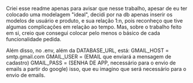 Criei esse readme apenas para avisar que nesse trabalho,
apesar de eu ter colocado uma modelagem "ideal",
decidi por na db apenas inserir os modelos de usuário e produto,
e sua relação 1:n,
pois reconheço que tive algumas complicações em relação ao tempo.
Mas, sobre o trabalho feito em si, creio que consegui colocar pelo menos
o básico de cada funcionalidade pedida.

Além disso, no .env, além da DATABASE_URL, está:
GMAIL_HOST = smtp.gmail.com
GMAIL_USER = (EMAIL que enviará a mensagem de cadastro)
GMAIL_PASS = (SENHA DE APP, necessário para o envio de emails a partir do google)
isso, que eu imagino que será necessário para o envio de emails. 
